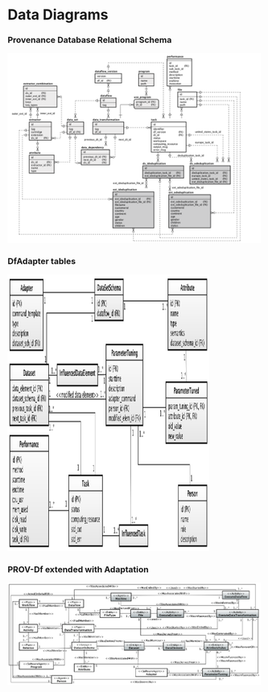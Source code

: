 # Data Diagrams

### Provenance Database Relational Schema
![Complete ER-Diagram](https://raw.githubusercontent.com/hpcdb/DfAdapter/master/diagrams/DfAnalyzer%26Adapter.png)

### DfAdapter tables

<img src="https://raw.githubusercontent.com/hpcdb/DfAdapter/master/diagrams/DB-Schema-ParameterTuning.png" alt="DfAdapter Excerpt" style="width:400px; height:550px" width="400" height="500"/>

### PROV-Df extended with Adaptation

![PROV-Df extended with Parameter Tuning Entities Entities](https://raw.githubusercontent.com/hpcdb/DfAdapter/master/diagrams/PROV-Df-ParameterTuning.png)
